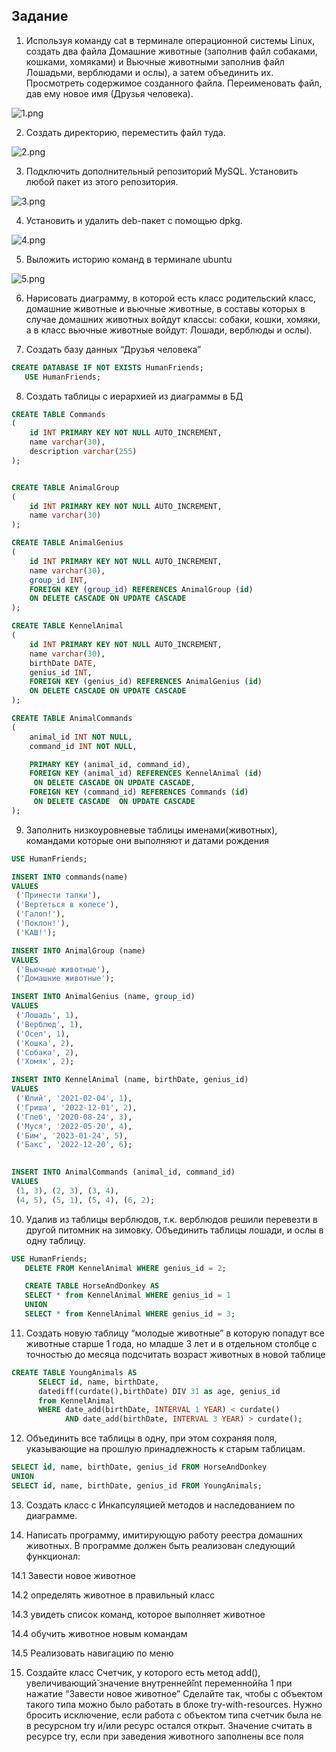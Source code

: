 ## Задание 

1. Используя команду cat в терминале операционной системы Linux, создать
два файла Домашние животные (заполнив файл собаками, кошками,
хомяками) и Вьючные животными заполнив файл Лошадьми, верблюдами и
ослы), а затем объединить их. Просмотреть содержимое созданного файла.
Переименовать файл, дав ему новое имя (Друзья человека).

![1.png](https://github.com/PurosovMV/FinalWork/blob/main/img/1.png?raw=true)

2. Создать директорию, переместить файл туда.

![2.png](https://github.com/PurosovMV/FinalWork/blob/main/img/2.png?raw=true)

3. Подключить дополнительный репозиторий MySQL. Установить любой пакет
из этого репозитория.

![3.png](https://github.com/PurosovMV/FinalWork/blob/main/img/3.png?raw=true)

4. Установить и удалить deb-пакет с помощью dpkg.

![4.png](https://github.com/PurosovMV/FinalWork/blob/main/img/4.png?raw=true)

5. Выложить историю команд в терминале ubuntu

![5.png](https://github.com/PurosovMV/FinalWork/blob/main/img/5.png?raw=true)

6. Нарисовать диаграмму, в которой есть класс родительский класс, домашние
животные и вьючные животные, в составы которых в случае домашних
животных войдут классы: собаки, кошки, хомяки, а в класс вьючные животные
войдут: Лошади, верблюды и ослы).



7. Cоздать базу данных “Друзья человека”
   
```sql
CREATE DATABASE IF NOT EXISTS HumanFriends;
   USE HumanFriends;
```

8. Создать таблицы с иерархией из диаграммы в БД

```sql
CREATE TABLE Commands
(
    id INT PRIMARY KEY NOT NULL AUTO_INCREMENT,
    name varchar(30),
    description varchar(255)
);


CREATE TABLE AnimalGroup
(
    id INT PRIMARY KEY NOT NULL AUTO_INCREMENT,
    name varchar(30)
);

CREATE TABLE AnimalGenius
(
    id INT PRIMARY KEY NOT NULL AUTO_INCREMENT,
    name varchar(30),
    group_id INT,
    FOREIGN KEY (group_id) REFERENCES AnimalGroup (id)
    ON DELETE CASCADE ON UPDATE CASCADE
);

CREATE TABLE KennelAnimal
(
    id INT PRIMARY KEY NOT NULL AUTO_INCREMENT,
    name varchar(30),
    birthDate DATE,
    genius_id INT,
    FOREIGN KEY (genius_id) REFERENCES AnimalGenius (id)
    ON DELETE CASCADE ON UPDATE CASCADE
);

CREATE TABLE AnimalCommands
(
    animal_id INT NOT NULL,
    command_id INT NOT NULL,

    PRIMARY KEY (animal_id, command_id),
    FOREIGN KEY (animal_id) REFERENCES KennelAnimal (id)
     ON DELETE CASCADE ON UPDATE CASCADE,
    FOREIGN KEY (command_id) REFERENCES Commands (id)
     ON DELETE CASCADE  ON UPDATE CASCADE
);
```

9.  Заполнить низкоуровневые таблицы именами(животных), командами
которые они выполняют и датами рождения

```sql
USE HumanFriends;

INSERT INTO commands(name)
VALUES
 ('Принести тапки'),
 ('Вертеться в колесе'),
 ('Галоп!'),
 ('Поклон!'),
 ('КАШ!');

INSERT INTO AnimalGroup (name)
VALUES
 ('Вьючные животные'),
 ('Домашние животные');

INSERT INTO AnimalGenius (name, group_id)
VALUES
 ('Лошадь', 1),
 ('Верблюд', 1),
 ('Осел', 1),
 ('Кошка', 2),
 ('Собака', 2),
 ('Хомяк', 2);

INSERT INTO KennelAnimal (name, birthDate, genius_id)
VALUES
 ('Юлий', '2021-02-04', 1),
 ('Гриша', '2022-12-01', 2),
 ('Глеб', '2020-08-24', 3),
 ('Муся', '2022-05-20', 4),
 ('Бим', '2023-01-24', 5),
 ('Бакс', '2022-12-20', 6);
 

INSERT INTO AnimalCommands (animal_id, command_id)
VALUES
 (1, 3), (2, 3), (3, 4),
 (4, 5), (5, 1), (5, 4), (6, 2);
```
10.   Удалив из таблицы верблюдов, т.к. верблюдов решили перевезти в другой
питомник на зимовку. Объединить таблицы лошади, и ослы в одну таблицу.
```sql
USE HumanFriends;
   DELETE FROM KennelAnimal WHERE genius_id = 2;

   CREATE TABLE HorseAndDonkey AS
   SELECT * from KennelAnimal WHERE genius_id = 1
   UNION
   SELECT * from KennelAnimal WHERE genius_id = 3;
```
11.   Создать новую таблицу “молодые животные” в которую попадут все
животные старше 1 года, но младше 3 лет и в отдельном столбце с точностью
до месяца подсчитать возраст животных в новой таблице

```sql
CREATE TABLE YoungAnimals AS
      SELECT id, name, birthDate, 
      datediff(curdate(),birthDate) DIV 31 as age, genius_id 
      from KennelAnimal 
      WHERE date_add(birthDate, INTERVAL 1 YEAR) < curdate() 
            AND date_add(birthDate, INTERVAL 3 YEAR) > curdate();
```

12.   Объединить все таблицы в одну, при этом сохраняя поля, указывающие на
прошлую принадлежность к старым таблицам.

```sql
SELECT id, name, birthDate, genius_id FROM HorseAndDonkey
UNION
SELECT id, name, birthDate, genius_id FROM YoungAnimals;
```

13.   Создать класс с Инкапсуляцией методов и наследованием по диаграмме.
    
14.   Написать программу, имитирующую работу реестра домашних животных.
В программе должен быть реализован следующий функционал:

14.1 Завести новое животное

14.2 определять животное в правильный класс

14.3 увидеть список команд, которое выполняет животное

14.4 обучить животное новым командам

14.5 Реализовать навигацию по меню

15.    Создайте класс Счетчик, у которого есть метод add(), увеличивающий̆
значение внутренней̆int переменной̆на 1 при нажатие “Завести новое
животное” Сделайте так, чтобы с объектом такого типа можно было работать в
блоке try-with-resources. Нужно бросить исключение, если работа с объектом
типа счетчик была не в ресурсном try и/или ресурс остался открыт. Значение
считать в ресурсе try, если при заведения животного заполнены все поля
